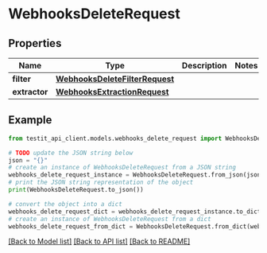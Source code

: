 # WebhooksDeleteRequest


## Properties

Name | Type | Description | Notes
------------ | ------------- | ------------- | -------------
**filter** | [**WebhooksDeleteFilterRequest**](WebhooksDeleteFilterRequest.md) |  | 
**extractor** | [**WebhooksExtractionRequest**](WebhooksExtractionRequest.md) |  | 

## Example

```python
from testit_api_client.models.webhooks_delete_request import WebhooksDeleteRequest

# TODO update the JSON string below
json = "{}"
# create an instance of WebhooksDeleteRequest from a JSON string
webhooks_delete_request_instance = WebhooksDeleteRequest.from_json(json)
# print the JSON string representation of the object
print(WebhooksDeleteRequest.to_json())

# convert the object into a dict
webhooks_delete_request_dict = webhooks_delete_request_instance.to_dict()
# create an instance of WebhooksDeleteRequest from a dict
webhooks_delete_request_from_dict = WebhooksDeleteRequest.from_dict(webhooks_delete_request_dict)
```
[[Back to Model list]](../README.md#documentation-for-models) [[Back to API list]](../README.md#documentation-for-api-endpoints) [[Back to README]](../README.md)


